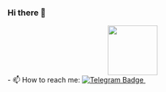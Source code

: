 ### Hi there 👋
<div id="header" align="center">
  <img src="https://media.giphy.com/media/M9gbBd9nbDrOTu1Mqx/giphy.gif" width="100"/>
</div>
- 📫 How to reach me:

<a href="https://t.me/Elena_Petrova_S">
    <img src="https://img.shields.io/badge/Telegram-blue?logo=telegram&logoColor=white&style=plastic" alt="Telegram Badge"/>
  </a>

<img src="https://komarev.com/ghpvc/?username=Elena-1405&style=plastic&color=grey" alt=""/>
<!--
**Elena-1405/Elena-1405** is a ✨ _special_ ✨ repository because its `README.md` (this file) appears on your GitHub profile.

### :woman_technologist: About Me :

I am a Full Stack Developer <img src="https://media.giphy.com/media/WUlplcMpOCEmTGBtBW/giphy.gif" width="30"> from India.

- 🔭 I’m currently working on ...
- 🌱 I’m currently learning ...
- 👯 I’m looking to collaborate on ...
- 🤔 I’m looking for help with ...
- 💬 Ask me about ...
- 📫 How to reach me: ...
- 😄 Pronouns: ...
- ⚡ Fun fact: ...
-->
